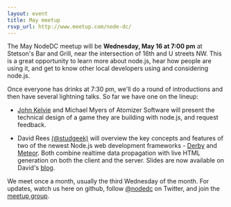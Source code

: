 ```yaml
---
layout: event
title: May meetup
rsvp_url: http://www.meetup.com/node-dc/
---
```


The May NodeDC meetup will be **Wednesday, May 16 at 7:00 pm** at Stetson's Bar and Grill, near the intersection of 16th and U streets NW. This is a great opportunity to learn more about node.js, hear how people are using it, and get to know other local developers using and considering node.js. 

Once everyone has drinks at 7:30 pm, we'll do a round of introductions and then have several lightning talks. So far we have one on the lineup:

- [John Kelvie](http://twitter.com/johnkelvie) and Michael Myers of Atomizer Software will present the technical design of a game they are building with node.js, and request feedback. 

- David Rees [(@studgeek)](https://twitter.com/#!/studgeek) will overview the key concepts and features of two of the newest Node.js web development frameworks - [Derby](http://derbyjs.com/) and [Meteor](http://meteor.com/). Both combine realtime data propagation with live HTML generation on both the client and the server. Slides are now available on David's [blog](http://studgeek.com/2012/05/10/nodejs-meteorjs-derbyjs-nodedc/).

We meet once a month, usually the third Wednesday of the month. For updates, watch us here on github, follow [@nodedc](https://twitter.com/#!/nodedc) on Twitter, and join the [meetup group](http://www.meetup.com/node-dc/).

 